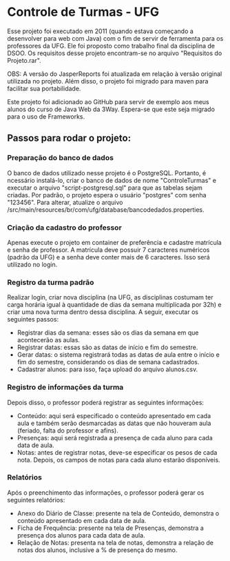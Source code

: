 # Controle de Turmas - UFG

Esse projeto foi executado em 2011 (quando estava começando a desenvolver para web com Java) com o fim de servir de ferramenta para os professores da UFG. Ele foi proposto como trabalho final da disciplina de DSOO. Os requisitos desse projeto encontram-se no arquivo "Requisitos do Projeto.rar".

OBS: A versão do JasperReports foi atualizada em relação à versão original utilizada no projeto. Além disso, o projeto foi migrado para maven para facilitar sua portabilidade.

Este projeto foi adicionado ao GitHub para servir de exemplo aos meus alunos do curso de Java Web da 3Way. Espera-se que este seja migrado para o uso de Frameworks.

## Passos para rodar o projeto:

### Preparação do banco de dados

O banco de dados utilizado nesse projeto é o PostgreSQL. Portanto, é ncessário instalá-lo, criar o banco de dados de nome "ControleTurmas" e executar o arquivo "script-postgresql.sql" para que as tabelas sejam criadas. Por padrão, o projeto espera o usuário "postgres" com senha "123456". Para alterar, atualize o arquivo /src/main/resources/br/com/ufg/database/bancodedados.properties.

### Criação da cadastro do professor

Apenas execute o projeto em container de preferência e cadastre matrícula e senha de professor. A matrícula deve possuir 7 caracteres numéricos (padrão da UFG) e a senha deve conter mais de 6 caracteres. Isso será utilizado no login.

### Registro da turma padrão

Realizar login, criar nova disciplina (na UFG, as disciplinas costumam ter carga horária igual à quantidade de dias da semana multiplicada por 32h) e criar uma nova turma dentro dessa disciplina. A seguir, executar os seguintes passos:

- Registrar dias da semana: esses são os dias da semana em que acontecerão as aulas.
- Registrar datas: essas são as datas de início e fim do semestre.
- Gerar datas: o sistema registrará todas as datas de aula entre o início e fim do semestre, considerando os dias de semana cadastrados.
- Cadastrar alunos: para isso, faça upload do arquivo alunos.csv.

### Registro de informações da turma

Depois disso, o professor poderá registrar as seguintes informações:

- Conteúdo: aqui será especificado o conteúdo apresentado em cada aula e também serão desmarcadas as datas que não houveram aula (feriado, falta do professor e afins).
- Presenças: aqui será registrada a presença de cada aluno para cada data de aula.
- Notas: antes de registrar notas, deve-se especificar os pesos de cada nota. Depois, os campos de notas para cada aluno estarão disponíveis.

### Relatórios

Após o preenchimento das informações, o professor poderá gerar os seguintes relatórios:

- Anexo do Diário de Classe: presente na tela de Conteúdo, demonstra o conteúdo apresentado em cada data de aula.
- Ficha de Frequência: presente na tela de Presenças, demonstra a presença dos alunos para cada data de aula.
- Relação de Notas: presenta na tela de notas, demonstra a relação de notas dos alunos, inclusive a % de presença do mesmo.

